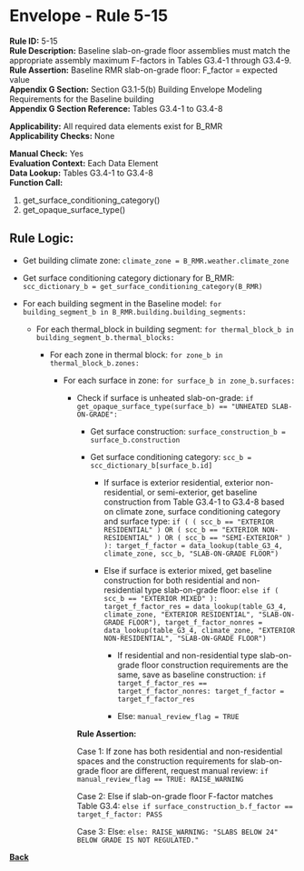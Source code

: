 
# Envelope - Rule 5-15  

**Rule ID:** 5-15  
**Rule Description:** Baseline slab-on-grade floor assemblies must match the appropriate assembly maximum F-factors in Tables G3.4-1 through G3.4-9.  
**Rule Assertion:** Baseline RMR slab-on-grade floor: F_factor = expected value  
**Appendix G Section:** Section G3.1-5(b) Building Envelope Modeling Requirements for the Baseline building  
**Appendix G Section Reference:** Tables G3.4-1 to G3.4-8  

**Applicability:** All required data elements exist for B_RMR  
**Applicability Checks:** None  

**Manual Check:** Yes  
**Evaluation Context:** Each Data Element  
**Data Lookup:** Tables G3.4-1 to G3.4-8  
**Function Call:**  

  1. get_surface_conditioning_category()  
  2. get_opaque_surface_type()  

## Rule Logic:  

- Get building climate zone: ```climate_zone = B_RMR.weather.climate_zone```  

- Get surface conditioning category dictionary for B_RMR: ```scc_dictionary_b = get_surface_conditioning_category(B_RMR)```  

- For each building segment in the Baseline model: ```for building_segment_b in B_RMR.building.building_segments:```  

  - For each thermal_block in building segment: ```for thermal_block_b in building_segment_b.thermal_blocks:```  

    - For each zone in thermal block: ```for zone_b in thermal_block_b.zones:```  

      - For each surface in zone: ```for surface_b in zone_b.surfaces:```  

        - Check if surface is unheated slab-on-grade: ```if get_opaque_surface_type(surface_b) == "UNHEATED SLAB-ON-GRADE":```  

          - Get surface construction: ```surface_construction_b = surface_b.construction```  

          - Get surface conditioning category: ```scc_b = scc_dictionary_b[surface_b.id]```  

            - If surface is exterior residential, exterior non-residential, or semi-exterior, get baseline construction from Table G3.4-1 to G3.4-8 based on climate zone, surface conditioning category and surface type: ```if ( ( scc_b == "EXTERIOR RESIDENTIAL" ) OR ( scc_b == "EXTERIOR NON-RESIDENTIAL" ) OR ( scc_b == "SEMI-EXTERIOR" ) ): target_f_factor = data_lookup(table_G3_4, climate_zone, scc_b, "SLAB-ON-GRADE FLOOR")```  

            - Else if surface is exterior mixed, get baseline construction for both residential and non-residential type slab-on-grade floor: ```else if ( scc_b == "EXTERIOR MIXED" ): target_f_factor_res = data_lookup(table_G3_4, climate_zone, "EXTERIOR RESIDENTIAL", "SLAB-ON-GRADE FLOOR"), target_f_factor_nonres = data_lookup(table_G3_4, climate_zone, "EXTERIOR NON-RESIDENTIAL", "SLAB-ON-GRADE FLOOR")```  

              - If residential and non-residential type slab-on-grade floor construction requirements are the same, save as baseline construction: ```if target_f_factor_res == target_f_factor_nonres: target_f_factor = target_f_factor_res```  

              - Else: ```manual_review_flag = TRUE```  

          **Rule Assertion:**  

          Case 1: If zone has both residential and non-residential spaces and the construction requirements for slab-on-grade floor are different, request manual review: ```if manual_review_flag == TRUE: RAISE_WARNING```  

          Case 2: Else if slab-on-grade floor F-factor matches Table G3.4: ```else if surface_construction_b.f_factor == target_f_factor: PASS```  

          Case 3: Else: ```else: RAISE_WARNING: "SLABS BELOW 24" BELOW GRADE IS NOT REGULATED."```  

**[Back](../_toc.md)**
